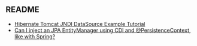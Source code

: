 ## README

- [Hibernate Tomcat JNDI DataSource Example Tutorial](https://www.digitalocean.com/community/tutorials/hibernate-tomcat-jndi-datasource-example-tutorial)
- [Can I inject an JPA EntityManager using CDI and @PersistenceContext, like with Spring?](https://stackoverflow.com/a/40479773)
